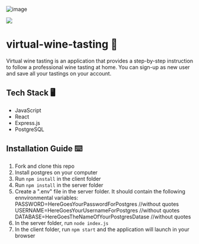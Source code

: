 
![image](https://user-images.githubusercontent.com/54434107/113608019-3ff99680-964a-11eb-9721-98fd3827c389.png)

<img src="./images/header.png" />

# virtual-wine-tasting 🍷

Virtual wine tasting is an application that provides a step-by-step instruction to follow a professional wine tasting at home. You can sign-up as new user and save all your tastings on your account. 


## Tech Stack 🖥

- JavaScript
- React
- Express.js
- PostgreSQL

## Installation Guide ⌨️

1. Fork and clone this repo
2. Install postgres on your computer
3. Run `npm install` in the client folder
4. Run `npm install` in the server folder
5. Create a ".env" file in the server folder. It should contain the following ennvironmental variables: 
PASSWORD=HereGoesYourPasswordForPostgres //without quotes
USERNAME=HereGoesYourUsernameForPostgres //without quotes
DATABASE=HereGoesTheNameOfYourPostgresDatase //without quotes
6. In the server folder, run `node index.js`
7. In the client folder, run `npm start` and the application will launch in your browser
